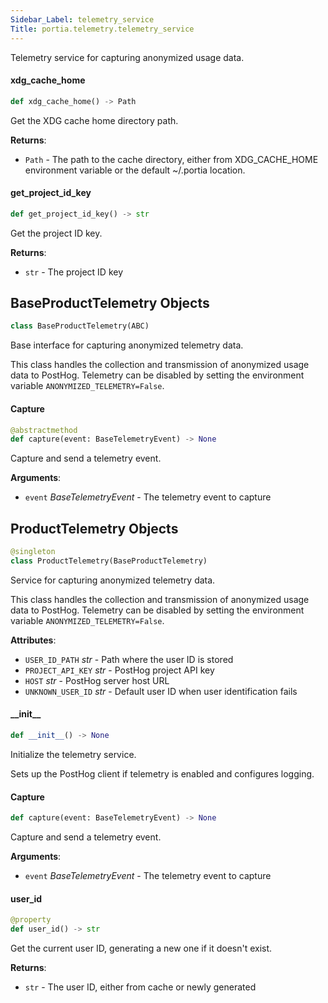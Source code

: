 ```yaml
---
Sidebar_Label: telemetry_service
Title: portia.telemetry.telemetry_service
---
```


Telemetry service for capturing anonymized usage data.

#### xdg\_cache\_home

```python
def xdg_cache_home() -> Path
```

Get the XDG cache home directory path.

**Returns**:

- `Path` - The path to the cache directory, either from XDG_CACHE_HOME environment variable
  or the default ~/.portia location.

#### get\_project\_id\_key

```python
def get_project_id_key() -> str
```

Get the project ID key.

**Returns**:

- `str` - The project ID key

## BaseProductTelemetry Objects

```python
class BaseProductTelemetry(ABC)
```

Base interface for capturing anonymized telemetry data.

This class handles the collection and transmission of anonymized usage data to PostHog.
Telemetry can be disabled by setting the environment variable `ANONYMIZED_TELEMETRY=False`.

#### Capture

```python
@abstractmethod
def capture(event: BaseTelemetryEvent) -> None
```

Capture and send a telemetry event.

**Arguments**:

- `event` _BaseTelemetryEvent_ - The telemetry event to capture

## ProductTelemetry Objects

```python
@singleton
class ProductTelemetry(BaseProductTelemetry)
```

Service for capturing anonymized telemetry data.

This class handles the collection and transmission of anonymized usage data to PostHog.
Telemetry can be disabled by setting the environment variable `ANONYMIZED_TELEMETRY=False`.

**Attributes**:

- `USER_ID_PATH` _str_ - Path where the user ID is stored
- `PROJECT_API_KEY` _str_ - PostHog project API key
- `HOST` _str_ - PostHog server host URL
- `UNKNOWN_USER_ID` _str_ - Default user ID when user identification fails

#### \_\_init\_\_

```python
def __init__() -> None
```

Initialize the telemetry service.

Sets up the PostHog client if telemetry is enabled and configures logging.

#### Capture

```python
def capture(event: BaseTelemetryEvent) -> None
```

Capture and send a telemetry event.

**Arguments**:

- `event` _BaseTelemetryEvent_ - The telemetry event to capture

#### user\_id

```python
@property
def user_id() -> str
```

Get the current user ID, generating a new one if it doesn&#x27;t exist.

**Returns**:

- `str` - The user ID, either from cache or newly generated

